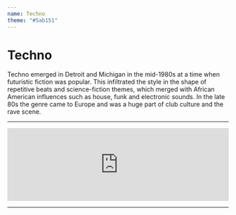 ```yaml
---
name: Techno
theme: "#5ab151"
---
```


# Techno

Techno emerged in Detroit and Michigan in the mid-1980s at a time when futuristic fiction was popular. This infiltrated the style in the shape of repetitive beats and science-fiction themes, which merged with African American influences such as house, funk and electronic sounds. In the late 80s the genre came to Europe and was a huge part of club culture and the rave scene.

---

<iframe width="100%" height="166" scrolling="no" frameborder="no" allow="autoplay" src="https://w.soundcloud.com/player/?url=https%3A//api.soundcloud.com/tracks/768007042%3Fsecret_token%3Ds-kMh10&color=%231b1a65&auto_play=false&hide_related=true&show_comments=false&show_user=true&show_reposts=false&show_teaser=false"></iframe>

---
